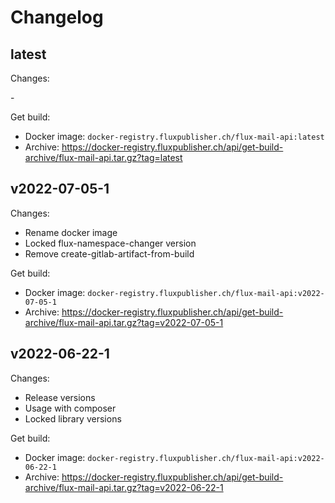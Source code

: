 # Changelog

## latest

Changes:

\-

Get build:

- Docker image: `docker-registry.fluxpublisher.ch/flux-mail-api:latest`
- Archive: https://docker-registry.fluxpublisher.ch/api/get-build-archive/flux-mail-api.tar.gz?tag=latest

## v2022-07-05-1

Changes:

- Rename docker image
- Locked flux-namespace-changer version
- Remove create-gitlab-artifact-from-build

Get build:

- Docker image: `docker-registry.fluxpublisher.ch/flux-mail-api:v2022-07-05-1`
- Archive: https://docker-registry.fluxpublisher.ch/api/get-build-archive/flux-mail-api.tar.gz?tag=v2022-07-05-1

## v2022-06-22-1

Changes:

- Release versions
- Usage with composer
- Locked library versions

Get build:

- Docker image: `docker-registry.fluxpublisher.ch/flux-mail-api:v2022-06-22-1`
- Archive: https://docker-registry.fluxpublisher.ch/api/get-build-archive/flux-mail-api.tar.gz?tag=v2022-06-22-1
